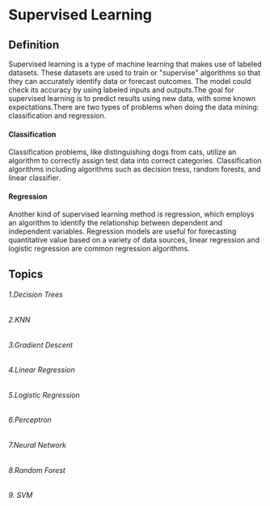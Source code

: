 # Supervised Learning
## Definition
Supervised learning is a type of machine learning that makes use of labeled datasets. These datasets are used to train or "supervise" algorithms so that they can accurately identify data or forecast outcomes. The model could check its accuracy by using labeled inputs and outputs.The goal for supervised learning is to predict results using new data, with some known expectations.There are two types of problems when doing the data mining: classification and regression.
#### Classification
Classification problems, like distinguishing dogs from cats, utilize an algorithm to correctly assign test data into correct categories. Classification algorithms including algorithms such as decision tress, random forests, and linear classifier.
#### Regression
Another kind of supervised learning method is regression, which employs an algorithm to identify the relationship between dependent and independent variables. Regression models are useful for forecasting quantitative value based on a variety of data sources, linear regression and logistic regression are common regression algorithms.
## Topics
###### 1.Decision Trees
###### 2.KNN
###### 3.Gradient Descent
###### 4.Linear Regression
###### 5.Logistic Regression
###### 6.Perceptron
###### 7.Neural Network
###### 8.Random Forest
###### 9. SVM
